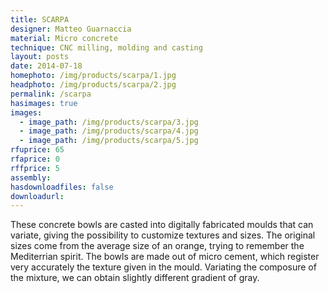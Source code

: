 ```yaml
---
title: SCARPA
designer: Matteo Guarnaccia
material: Micro concrete
technique: CNC milling, molding and casting
layout: posts
date: 2014-07-18
homephoto: /img/products/scarpa/1.jpg
headphoto: /img/products/scarpa/2.jpg
permalink: /scarpa
hasimages: true
images:  
  - image_path: /img/products/scarpa/3.jpg
  - image_path: /img/products/scarpa/4.jpg
  - image_path: /img/products/scarpa/5.jpg  
rfuprice: 65 
rfaprice: 0
rffprice: 5
assembly: 
hasdownloadfiles: false
downloadurl:
---
```



These concrete bowls are casted into digitally fabricated moulds that can variate, giving the possibility to customize textures and sizes. The original sizes come from the average size of an orange, trying to remember the Mediterrian spirit. The bowls are made out of micro cement, which  register very accurately the texture given in the mould. Variating the composure of the mixture, we can obtain slightly different gradient of gray.
